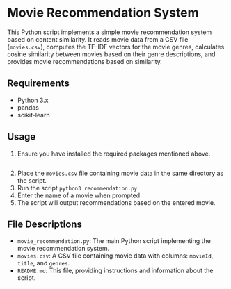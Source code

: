 # Movie Recommendation System

This Python script implements a simple movie recommendation system based on content similarity. It reads movie data from a CSV file (`movies.csv`), computes the TF-IDF vectors for the movie genres, calculates cosine similarity between movies based on their genre descriptions, and provides movie recommendations based on similarity.

## Requirements

- Python 3.x
- pandas
- scikit-learn

## Usage

1. Ensure you have installed the required packages mentioned above.
    ```sh $ pip install -r requirnment.txt
2. Place the `movies.csv` file containing movie data in the same directory as the script.
3. Run the script `python3 recommendation.py`.
4. Enter the name of a movie when prompted.
5. The script will output recommendations based on the entered movie.

## File Descriptions

- `movie_recommendation.py`: The main Python script implementing the movie recommendation system.
- `movies.csv`: A CSV file containing movie data with columns: `movieId`, `title`, and `genres`.
- `README.md`: This file, providing instructions and information about the script.
